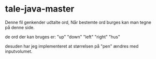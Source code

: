 # tale-java-master

Denne fil genkender udtalte ord, Når bestemte ord burges kan man tegne på denne side.

de ord der kan bruges er:
"up"
"down"
"left"
"right"
"hus"

desuden har jeg implementeret at størrelsen på "pen" ændres med inputvolumet.

